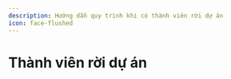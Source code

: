 ```yaml
---
description: Hướng dẫn quy trình khi có thành viên rời dự án
icon: face-flushed
---
```


# Thành viên rời dự án

